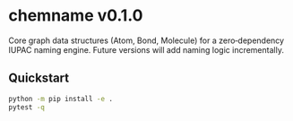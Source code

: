 # chemname v0.1.0

Core graph data structures (Atom, Bond, Molecule) for a zero‑dependency IUPAC
naming engine.  Future versions will add naming logic incrementally.

## Quickstart

```bash
python -m pip install -e .
pytest -q

